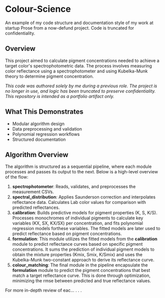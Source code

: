 # Colour-Science

An example of my code structure and documentation style of my work at startup Prose from a now-defund project. Code is truncated for confidentiality.

## Overview

This project aimed to calculate pigment concentrations needed to achieve a target color's spectrophotometric data. 
The process involves measuring color reflectance using a spectrophotometer and using Kubelka-Munk theory to determine pigment concentration.

_This code was authored solely by me during a previous role. The project is no longer in use, and logic has been truncated to preserve confidentiality. This repository is intended as a portfolio artifact only._

## What This Demonstrates

- Modular algorithm design
- Data preprocessing and validation
- Polynomial regression workflows
- Structured documentation

## Algorithm Overview

The algorithm is structured as a sequential pipeline, where each module processes and passes its output to the next. Below is a high-level overview of the flow:

1. **spectrophotometer**: Reads, validates, and preprocesses the measurement CSVs.
2. **spectral_distribution**: Applies Saunderson correction and interpolates reflectance data. Calculates Lab color values for comparison with predicted reflectances.
3. **calibration**: Builds predictive models for pigment properties (K, S, K/S). Processes monochromes of individual pigments to calculate key variables (KX, SX, KX/SX) per concentration, and fits polynomial regression models forthese variables. The fitted models are later
   used to predict reflectance based on pigment concentrations.
4. **formulation**: This module utilizes the fitted models from the **calibration**
   module to predict reflectance curves based on specific pigment concentrations. It
   sums the prediction of individual pigment models to obtain the mixture properties
   (Kmix, Smix, K/Smix) and uses the Kubelka-Munk two-constant approach to derive its
   reflectance curve.
5. **colour_matching**: The final module in the pipeline encapsulate the **formulation**
   module to predict the pigment concentrations that best match a target reflectance
   curve. This is done through optimization, minimizing the rmse between predicted and
   true reflectance values.

For more in-depth review of eac...
.
.
.
